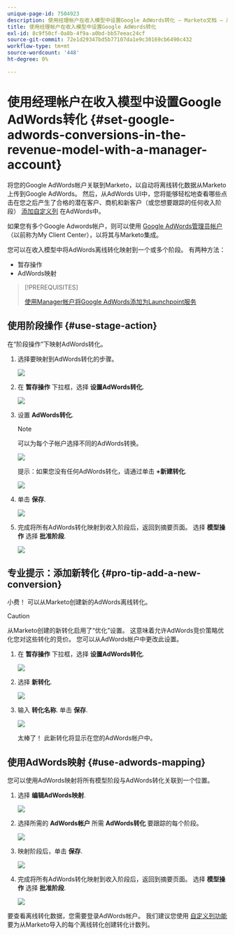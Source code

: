 ```yaml
---
unique-page-id: 7504923
description: 使用经理帐户在收入模型中设置Google AdWords转化 — Marketo文档 — 产品文档
title: 使用经理帐户在收入模型中设置Google AdWords转化
exl-id: 8c9f50cf-0a8b-4f9a-a0bd-bb57eeac24cf
source-git-commit: 72e1d29347bd5b77107da1e9c30169cb6490c432
workflow-type: tm+mt
source-wordcount: '448'
ht-degree: 0%

---
```


# 使用经理帐户在收入模型中设置Google AdWords转化 {#set-google-adwords-conversions-in-the-revenue-model-with-a-manager-account}

将您的Google AdWords帐户关联到Marketo，以自动将离线转化数据从Marketo上传到Google AdWords。 然后，从AdWords UI中，您将能够轻松地查看哪些点击在您之后产生了合格的潜在客户、商机和新客户（或您想要跟踪的任何收入阶段） [添加自定义列](https://support.google.com/adwords/answer/3073556) 在AdWords中。

如果您有多个Google Adwords帐户，则可以使用 [Google AdWords管理员帐户](https://www.google.com/adwords/manager-accounts/) （以前称为My Client Center），以将其与Marketo集成。

您可以在收入模型中将AdWords离线转化映射到一个或多个阶段。 有两种方法：

* 暂存操作
* AdWords映射

>[!PREREQUISITES]
>
>[使用Manager帐户将Google AdWords添加为Launchpoint服务](/help/marketo/product-docs/administration/additional-integrations/add-google-adwords-as-a-launchpoint-service-with-a-manager-account.md)

## 使用阶段操作 {#use-stage-action}

在“阶段操作”下映射AdWords转化。

1. 选择要映射到AdWords转化的步骤。

   ![](assets/image2015-2-26-16-3a40-3a2.png)

1. 在 **暂存操作** 下拉框，选择 **设置AdWords转化**.

   ![](assets/image2015-2-26-16-3a52-3a24.png)

1. 设置 **AdWords转化**.

   >[!NOTE]
   >
   >可以为每个子帐户选择不同的AdWords转换。

   ![](assets/image2015-3-27-17-3a16-3a37.png)

   提示：如果您没有任何AdWords转化，请通过单击 **+新建转化**.

   ![](assets/image2015-3-27-17-3a18-3a58.png)

1. 单击 **保存**.

   ![](assets/image2015-3-27-17-3a21-3a15.png)

1. 完成将所有AdWords转化映射到收入阶段后，返回到摘要页面。 选择 **模型操作** 选择 **批准阶段**.

   ![](assets/image2015-2-27-12-3a20-3a20.png)

## 专业提示：添加新转化 {#pro-tip-add-a-new-conversion}

小费！ 可以从Marketo创建新的AdWords离线转化。

>[!CAUTION]
>
>从Marketo创建的新转化启用了“优化”设置。 这意味着允许AdWords竞价策略优化您对这些转化的竞价。 您可以从AdWords帐户中更改此设置。

1. 在 **暂存操作** 下拉框，选择 **设置AdWords转化**.

   ![](assets/image2015-2-26-16-3a52-3a24.png)

1. 选择 **新转化**.

   ![](assets/image2015-3-27-17-3a23-3a13.png)

1. 输入 **转化名称**. 单击 **保存**.

   ![](assets/image2015-3-27-17-3a24-3a49.png)

   太棒了！ 此新转化将显示在您的AdWords帐户中。

## 使用AdWords映射 {#use-adwords-mapping}

您可以使用AdWords映射将所有模型阶段与AdWords转化关联到一个位置。

1. 选择 **编辑AdWords映射**.

   ![](assets/image2015-2-26-17-3a3-3a29.png)

1. 选择所需的 **AdWords帐户** 所需 **AdWords转化** 要跟踪的每个阶段。

   ![](assets/image2015-3-27-17-3a30-3a15.png)

1. 映射阶段后，单击 **保存**.

   ![](assets/image2015-3-27-17-3a30-3a48.png)

1. 完成将所有AdWords转化映射到收入阶段后，返回到摘要页面。 选择 **模型操作** 选择 **批准阶段**.

   ![](assets/image2015-2-27-12-3a20-3a20.png)

要查看离线转化数据，您需要登录AdWords帐户。 我们建议您使用 [自定义列功能](https://support.google.com/adwords/answer/3073556) 要为从Marketo导入的每个离线转化创建转化计数列。
